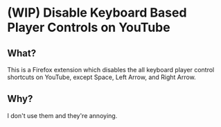 # (WIP) Disable Keyboard Based Player Controls on YouTube 

## What?

This is a Firefox extension which disables the all keyboard player control 
shortcuts on YouTube, except Space, Left Arrow, and Right Arrow.

## Why?

I don't use them and they're annoying.
